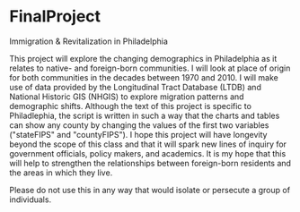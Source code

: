 # FinalProject
Immigration &amp; Revitalization in Philadelphia

This project will explore the changing demographics in Philadelphia as it relates to native- and foreign-born communities. I will look at place of origin for both communities in the decades between 1970 and 2010. I will make use of data provided by the Longitudinal Tract Database (LTDB) and National Historic GIS (NHGIS) to explore migration patterns and demographic shifts. Although the text of this project is specific to Philadlephia, the script is written in such a way that the charts and tables can show any county by changing the values of the first two variables ("stateFIPS" and "countyFIPS"). I hope this project will have longevity beyond the scope of this class and that it will spark new lines of inquiry for government officials, policy makers, and academics. It is my hope that this will help to strengthen the relationships between foreign-born residents and the areas in which they live. 

Please do not use this in any way that would isolate or persecute a group of individuals.
